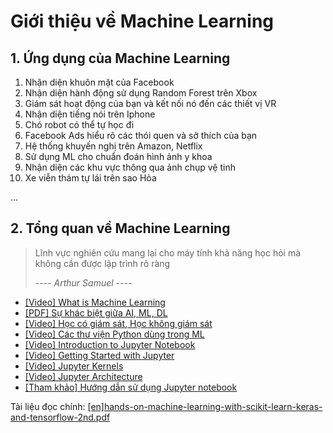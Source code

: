 # Giới thiệu về Machine Learning

## 1. Ứng dụng của Machine Learning

1. Nhận diện khuôn mặt của Facebook
2. Nhận diện hành động sử dụng Random Forest trên Xbox
3. Giám sát hoạt động của bạn và kết nối nó đến các thiết vị VR
4. Nhận diện tiếng nói trên Iphone
5. Chó robot có thể tự học đi
6. Facebook Ads hiểu rõ các thói quen và sở thích của bạn
7. Hệ thống khuyến nghị trên Amazon, Netflix
8. Sử dụng ML cho chuẩn đoán hình ảnh y khoa
9. Nhận diện các khu vực thông qua ảnh chụp vệ tinh
10. Xe viễn thám tự lái trên sao Hỏa

...

## 2. Tổng quan về Machine Learning

> Lĩnh vực nghiên cứu mang lại cho máy tính khả năng học hỏi mà không cần được lập trình rõ ràng
>
>  *---- Arthur Samuel ----*

- [[Video] What is Machine Learning](https://www.coursera.org/learn/machine-learning-with-python/lecture/zSm8k/introduction-to-machine-learning)
- [[PDF] Sự khác biệt giữa AI, ML, DL](resources/OU2-Difference-Between-ML-DL-AI.pdf)
- [[Video] Học có giám sát, Học không giám sát](https://www.coursera.org/learn/machine-learning-with-python/lecture/jgzpX/supervised-vs-unsupervised)
- [[Video] Các thư viện Python dùng trong ML](https://www.coursera.org/learn/machine-learning-with-python/lecture/WQgHa/python-for-machine-learning)
- [[Video] Introduction to Jupyter Notebook](https://www.coursera.org/learn/open-source-tools-for-data-science/lecture/p7bdW/introduction-to-jupyter-notebook)
- [[Video] Getting Started with Jupyter](https://www.coursera.org/learn/open-source-tools-for-data-science/lecture/m0x8e/getting-started-with-jupyter)
- [[Video] Jupyter Kernels](https://www.coursera.org/learn/open-source-tools-for-data-science/lecture/mWEXi/jupyter-kernels)
- [[Video] Jupyter Architecture](https://www.coursera.org/learn/open-source-tools-for-data-science/lecture/IggV9/jupyter-architecture)
- [[Tham khảo] Hướng dẫn sử dụng Jupyter notebook](https://www.dataquest.io/blog/jupyter-notebook-tutorial/)



Tài liệu đọc chính:    [[en]hands-on-machine-learning-with-scikit-learn-keras-and-tensorflow-2nd.pdf](resources/[en]hands-on-machine-learning-with-scikit-learn-keras-and-tensorflow-2nd.pdf) 

